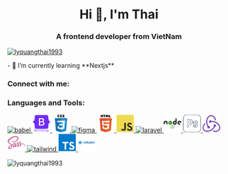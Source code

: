 <h1 align="center">Hi 👋, I'm Thai</h1>
<h3 align="center">A frontend developer from VietNam</h3>

<p align="left"> <a href="https://github.com/ryo-ma/github-profile-trophy"><img
      src="https://github-profile-trophy.vercel.app/?username=lyquangthai1993"
      alt="lyquangthai1993" /></a> </p>
- 🌱 I’m currently learning **Nextjs**

<h3 align="left">Connect with me:</h3>
<p align="left">
</p>

<h3 align="left">Languages and Tools:</h3>
<p align="left"> <a href="https://babeljs.io/" target="_blank" rel="noreferrer">
    <img src="https://www.vectorlogo.zone/logos/babeljs/babeljs-icon.svg"
      alt="babel" width="40" height="40" /> </a> <a
    href="https://getbootstrap.com" target="_blank" rel="noreferrer"> <img
      src="https://raw.githubusercontent.com/devicons/devicon/master/icons/bootstrap/bootstrap-plain-wordmark.svg"
      alt="bootstrap" width="40" height="40" /> </a> <a
    href="https://www.w3schools.com/css/" target="_blank" rel="noreferrer"> <img
      src="https://raw.githubusercontent.com/devicons/devicon/master/icons/css3/css3-original-wordmark.svg"
      alt="css3" width="40" height="40" /> </a> <a href="https://www.figma.com/"
    target="_blank" rel="noreferrer"> <img
      src="https://www.vectorlogo.zone/logos/figma/figma-icon.svg" alt="figma"
      width="40" height="40" /> </a> <a href="https://www.w3.org/html/"
    target="_blank" rel="noreferrer"> <img
      src="https://raw.githubusercontent.com/devicons/devicon/master/icons/html5/html5-original-wordmark.svg"
      alt="html5" width="40" height="40" /> </a> <a
    href="https://developer.mozilla.org/en-US/docs/Web/JavaScript"
    target="_blank" rel="noreferrer"> <img
      src="https://raw.githubusercontent.com/devicons/devicon/master/icons/javascript/javascript-original.svg"
      alt="javascript" width="40" height="40" /> </a> <a
    href="https://laravel.com/" target="_blank" rel="noreferrer"> <img
      src="https://static.cdnlogo.com/logos/l/23/laravel.svg" alt="laravel"
      width="40" height="40" /> </a> <a href="https://nodejs.org"
    target="_blank" rel="noreferrer"> <img
      src="https://raw.githubusercontent.com/devicons/devicon/master/icons/nodejs/nodejs-original-wordmark.svg"
      alt="nodejs" width="40" height="40" /> </a> <a
    href="https://www.photoshop.com/en" target="_blank" rel="noreferrer"> <img
      src="https://raw.githubusercontent.com/devicons/devicon/master/icons/photoshop/photoshop-line.svg"
      alt="photoshop" width="40" height="40" /> </a> <a
    href="https://redux.js.org" target="_blank" rel="noreferrer"> <img
      src="https://raw.githubusercontent.com/devicons/devicon/master/icons/redux/redux-original.svg"
      alt="redux" width="40" height="40" /> </a> <a href="https://sass-lang.com"
    target="_blank" rel="noreferrer"> <img
      src="https://raw.githubusercontent.com/devicons/devicon/master/icons/sass/sass-original.svg"
      alt="sass" width="40" height="40" /> </a> <a
    href="https://tailwindcss.com/" target="_blank" rel="noreferrer"> <img
      src="https://www.vectorlogo.zone/logos/tailwindcss/tailwindcss-icon.svg"
      alt="tailwind" width="40" height="40" /> </a> <a
    href="https://www.typescriptlang.org/" target="_blank" rel="noreferrer">
    <img
      src="https://raw.githubusercontent.com/devicons/devicon/master/icons/typescript/typescript-original.svg"
      alt="typescript" width="40" height="40" /> </a> <a
    href="https://webpack.js.org" target="_blank" rel="noreferrer"> <img
      src="https://raw.githubusercontent.com/devicons/devicon/d00d0969292a6569d45b06d3f350f463a0107b0d/icons/webpack/webpack-original-wordmark.svg"
      alt="webpack" width="40" height="40" /> </a> </p>

<p><img align="center" src="https://github-readme-stats.vercel.app/api/top-langs?username=lyquangthai1993&show_icons=true&locale=en&layout=compact" alt="lyquangthai1993" /></p>
